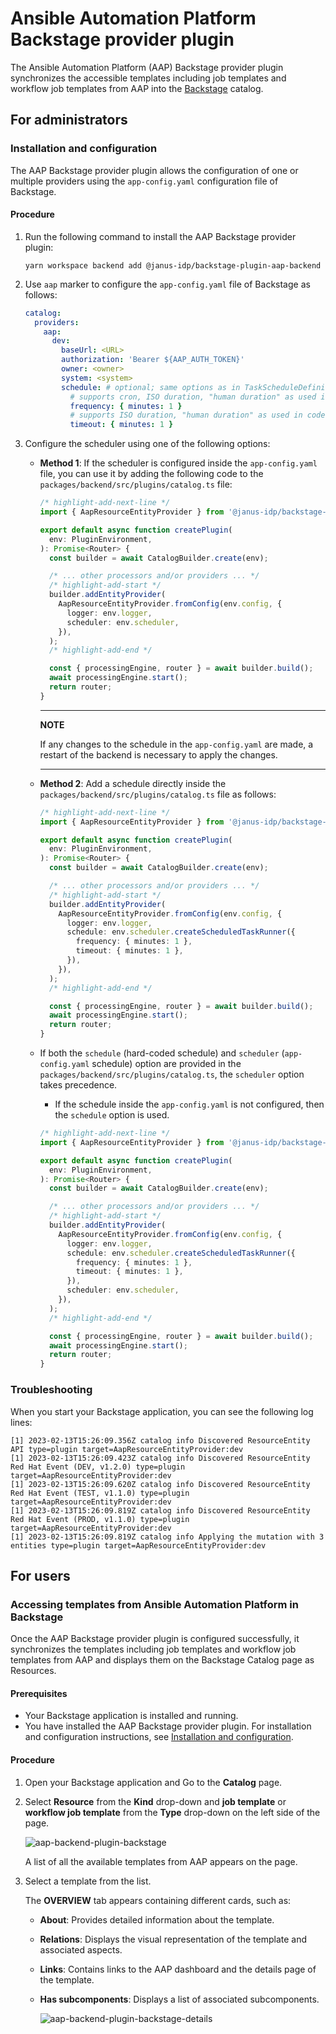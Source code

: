 # Ansible Automation Platform Backstage provider plugin

The Ansible Automation Platform (AAP) Backstage provider plugin synchronizes the accessible templates including job templates and workflow job templates from AAP into the [Backstage](https://backstage.io/) catalog.

## For administrators

### Installation and configuration

The AAP Backstage provider plugin allows the configuration of one or multiple providers using the `app-config.yaml` configuration file of Backstage.

#### Procedure

1. Run the following command to install the AAP Backstage provider plugin:

   ```console
   yarn workspace backend add @janus-idp/backstage-plugin-aap-backend
   ```

1. Use `aap` marker to configure the `app-config.yaml` file of Backstage as follows:

   ```yaml title="app-config.yaml"
   catalog:
     providers:
       aap:
         dev:
           baseUrl: <URL>
           authorization: 'Bearer ${AAP_AUTH_TOKEN}'
           owner: <owner>
           system: <system>
           schedule: # optional; same options as in TaskScheduleDefinition
             # supports cron, ISO duration, "human duration" as used in code
             frequency: { minutes: 1 }
             # supports ISO duration, "human duration" as used in code
             timeout: { minutes: 1 }
   ```

1. Configure the scheduler using one of the following options:

   - **Method 1**: If the scheduler is configured inside the `app-config.yaml` file, you can use it by adding the following code to the `packages/backend/src/plugins/catalog.ts` file:

     ```ts title="packages/backend/src/plugins/catalog.ts"
     /* highlight-add-next-line */
     import { AapResourceEntityProvider } from '@janus-idp/backstage-plugin-aap-backend';

     export default async function createPlugin(
       env: PluginEnvironment,
     ): Promise<Router> {
       const builder = await CatalogBuilder.create(env);

       /* ... other processors and/or providers ... */
       /* highlight-add-start */
       builder.addEntityProvider(
         AapResourceEntityProvider.fromConfig(env.config, {
           logger: env.logger,
           scheduler: env.scheduler,
         }),
       );
       /* highlight-add-end */

       const { processingEngine, router } = await builder.build();
       await processingEngine.start();
       return router;
     }
     ```

     ***

     **NOTE**

     If any changes to the schedule in the `app-config.yaml` are made, a restart of the backend is necessary to apply the changes.

     ***

   - **Method 2**: Add a schedule directly inside the `packages/backend/src/plugins/catalog.ts` file as follows:

     ```ts title="packages/backend/src/plugins/catalog.ts"
     /* highlight-add-next-line */
     import { AapResourceEntityProvider } from '@janus-idp/backstage-plugin-aap-backend';

     export default async function createPlugin(
       env: PluginEnvironment,
     ): Promise<Router> {
       const builder = await CatalogBuilder.create(env);

       /* ... other processors and/or providers ... */
       /* highlight-add-start */
       builder.addEntityProvider(
         AapResourceEntityProvider.fromConfig(env.config, {
           logger: env.logger,
           schedule: env.scheduler.createScheduledTaskRunner({
             frequency: { minutes: 1 },
             timeout: { minutes: 1 },
           }),
         }),
       );
       /* highlight-add-end */

       const { processingEngine, router } = await builder.build();
       await processingEngine.start();
       return router;
     }
     ```

   - If both the `schedule` (hard-coded schedule) and `scheduler` (`app-config.yaml` schedule) option are provided in the `packages/backend/src/plugins/catalog.ts`, the `scheduler` option takes precedence.

     - If the schedule inside the `app-config.yaml` is not configured, then the `schedule` option is used.

     ```ts title="packages/backend/src/plugins/catalog.ts"
     /* highlight-add-next-line */
     import { AapResourceEntityProvider } from '@janus-idp/backstage-plugin-aap-backend';

     export default async function createPlugin(
       env: PluginEnvironment,
     ): Promise<Router> {
       const builder = await CatalogBuilder.create(env);

       /* ... other processors and/or providers ... */
       /* highlight-add-start */
       builder.addEntityProvider(
         AapResourceEntityProvider.fromConfig(env.config, {
           logger: env.logger,
           schedule: env.scheduler.createScheduledTaskRunner({
             frequency: { minutes: 1 },
             timeout: { minutes: 1 },
           }),
           scheduler: env.scheduler,
         }),
       );
       /* highlight-add-end */

       const { processingEngine, router } = await builder.build();
       await processingEngine.start();
       return router;
     }
     ```

### Troubleshooting

When you start your Backstage application, you can see the following log lines:

```log
[1] 2023-02-13T15:26:09.356Z catalog info Discovered ResourceEntity API type=plugin target=AapResourceEntityProvider:dev
[1] 2023-02-13T15:26:09.423Z catalog info Discovered ResourceEntity Red Hat Event (DEV, v1.2.0) type=plugin target=AapResourceEntityProvider:dev
[1] 2023-02-13T15:26:09.620Z catalog info Discovered ResourceEntity Red Hat Event (TEST, v1.1.0) type=plugin target=AapResourceEntityProvider:dev
[1] 2023-02-13T15:26:09.819Z catalog info Discovered ResourceEntity Red Hat Event (PROD, v1.1.0) type=plugin target=AapResourceEntityProvider:dev
[1] 2023-02-13T15:26:09.819Z catalog info Applying the mutation with 3 entities type=plugin target=AapResourceEntityProvider:dev
```

## For users

### Accessing templates from Ansible Automation Platform in Backstage

Once the AAP Backstage provider plugin is configured successfully, it synchronizes the templates including job templates and workflow job templates from AAP and displays them on the Backstage Catalog page as Resources.

#### Prerequisites

- Your Backstage application is installed and running.
- You have installed the AAP Backstage provider plugin. For installation and configuration instructions, see [Installation and configuration](#installation-and-configuration).

#### Procedure

1. Open your Backstage application and Go to the **Catalog** page.
1. Select **Resource** from the **Kind** drop-down and **job template** or **workflow job template** from the **Type** drop-down on the left side of the page.

   ![aap-backend-plugin-backstage](./images/aap-backend-plugin-user1.png)

   A list of all the available templates from AAP appears on the page.

1. Select a template from the list.

   The **OVERVIEW** tab appears containing different cards, such as:

   - **About**: Provides detailed information about the template.
   - **Relations**: Displays the visual representation of the template and associated aspects.
   - **Links**: Contains links to the AAP dashboard and the details page of the template.
   - **Has subcomponents**: Displays a list of associated subcomponents.

     ![aap-backend-plugin-backstage-details](./images/aap-backend-plugin-user2.png)
